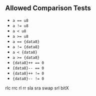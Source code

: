 
## Allowed Comparison Tests

* `a == u8`
* `a != u8`
* `a < u8`
* `a >= u8`
* `a == {data8}`
* `a != {data8}`
* `a < {data8}`
* `a >= {data8}`
* `{data8}++ == 0`
* `{data8}-- == 0`
* `{data8}++ != 0`
* `{data8}-- != 0`

rlc
rrc
rl
rr
sla
sra
swap
srl
bitX
